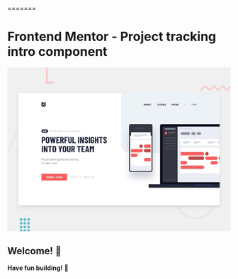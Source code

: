 
=======
# Frontend Mentor - Project tracking intro component

![Design preview for the Project tracking intro component coding challenge](./design/desktop-preview.jpg)

## Welcome! 👋


**Have fun building!** 🚀
